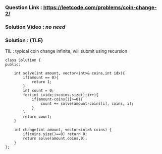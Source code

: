 ### Question Link : https://leetcode.com/problems/coin-change-2/

### Solution Video : *no need*

### Solution : (TLE)

TIL : typical coin change infinite, will submit using recursion 

```
class Solution {
public:
    
    int solve(int amount, vector<int>& coins,int idx){
        if(amount == 0){
            return 1;
        }
        int count = 0;
        for(int i=idx;i<coins.size();i++){
            if(amount-coins[i]>=0){
                count += solve(amount-coins[i], coins, i);
            }
        }
        return count;
    }
    
    int change(int amount, vector<int>& coins) {
        if(coins.size()==0) return 0;
        return solve(amount,coins,0);
    }
};
```
